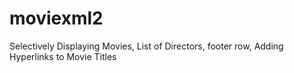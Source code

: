 # moviexml2
Selectively Displaying Movies, List of Directors, footer row, Adding Hyperlinks to Movie Titles
